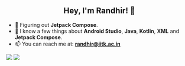 ## <div align="center">**Hey, I'm Randhir**! 👋 </div>



- 🌱 Figuring out **Jetpack Compose**.
- 💬 I know a few things about **Android Studio**, **Java**, **Kotlin**, **XML** and **Jetpack Compose**.
- 📫 You can reach me at: **randhir@iitk.ac.in**


<img src="https://github-readme-stats.vercel.app/api?username=aaddven&&show_icons=true&title_color=13EF3B&icon_color=13EF3B&text_color=daf7dc&bg_color=000000"> 


<img src="https://github-readme-stats.vercel.app/api/top-langs/?username=aaddven&langs_count=6&hide=makefile,nesc,cmake,qmake&hide_border=true&title_color=13EF3B&show_icons=true&layout=compact&bg_color=000001&text_color=daf7dc">




